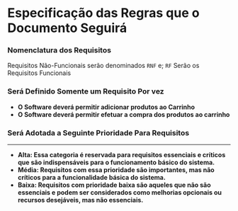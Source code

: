 # Especificação das Regras que o Documento Seguirá
### Nomenclatura dos Requisitos
Requisitos Não-Funcionais serão denominados `RNF` e; 
`RF` Serão os Requisitos Funcionais

### Será Definido Somente um Requisito Por vez 
* **O Software deverá permitir adicionar produtos ao Carrinho**
* **O Software deverá permitir efetuar a compra dos produtos ao carrinho**


### Será Adotada a Seguinte Prioridade Para Requisitos
---
* **Alta: Essa categoria é reservada para requisitos essenciais e críticos que são indispensáveis para o funcionamento básico do sistema.**
* **Média: Requisitos com essa prioridade são importantes, mas não críticos para a funcionalidade básica do sistema.**
* **Baixa: Requisitos com prioridade baixa são aqueles que não são essenciais e podem ser considerados como melhorias opcionais ou recursos desejáveis, mas não essenciais.**
